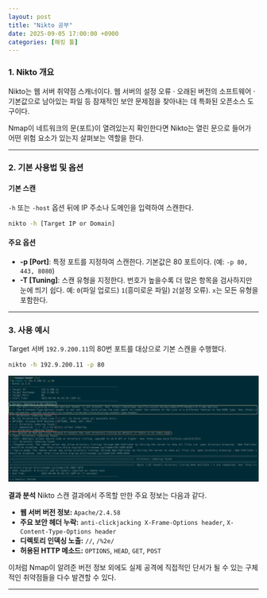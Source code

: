 ```yaml
---
layout: post
title: "Nikto 공부"
date: 2025-09-05 17:00:00 +0900
categories: [해킹 툴]
---
```


### 1. Nikto 개요

Nikto는 웹 서버 취약점 스캐너이다. 웹 서버의 설정 오류 · 오래된 버전의 소프트웨어 · 기본값으로 남아있는 파일 등 잠재적인 보안 문제점을 찾아내는 데 특화된 오픈소스 도구이다.

Nmap이 네트워크의 문(포트)이 열려있는지 확인한다면 Nikto는 열린 문으로 들어가 어떤 위험 요소가 있는지 살펴보는 역할을 한다.

---

### 2. 기본 사용법 및 옵션

#### **기본 스캔**
`-h` 또는 `-host` 옵션 뒤에 IP 주소나 도메인을 입력하여 스캔한다.
```bash
nikto -h [Target IP or Domain]
```

#### **주요 옵션**
*   **-p [Port]**: 특정 포트를 지정하여 스캔한다. 기본값은 80 포트이다. (예: `-p 80, 443, 8080`)
*   **-T [Tuning]**: 스캔 유형을 지정한다. 번호가 높을수록 더 많은 항목을 검사하지만 눈에 띄기 쉽다. 예: `0`(파일 업로드) `1`(흥미로운 파일) `2`(설정 오류). `x`는 모든 유형을 포함한다.

---

### 3. 사용 예시

Target 서버 `192.9.200.11`의 80번 포트를 대상으로 기본 스캔을 수행했다.

```bash
nikto -h 192.9.200.11 -p 80
```
   ![Nikto](/assets/images/Nikto_1.png)

**결과 분석**
Nikto 스캔 결과에서 주목할 만한 주요 정보는 다음과 같다.
*   **웹 서버 버전 정보:** `Apache/2.4.58`
*   **주요 보안 헤더 누락:** `anti-clickjacking X-Frame-Options header`, `X-Content-Type-Options header`
*   **디렉토리 인덱싱 노출:** `//`, `/%2e/`
*   **허용된 HTTP 메소드:** `OPTIONS`, `HEAD`, `GET`, `POST`

이처럼 Nmap이 알려준 버전 정보 외에도 실제 공격에 직접적인 단서가 될 수 있는 구체적인 취약점들을 다수 발견할 수 있다.

<hr class="short-rule">
